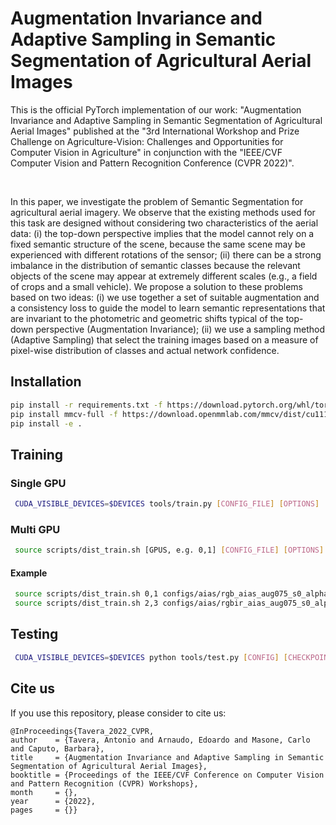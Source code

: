 # Augmentation Invariance and Adaptive Sampling in Semantic Segmentation of Agricultural Aerial Images

This is the official PyTorch implementation of our work: "Augmentation Invariance and Adaptive Sampling in Semantic 
Segmentation of Agricultural Aerial Images" published at the "3rd International Workshop and Prize Challenge on
Agriculture-Vision: Challenges and Opportunities for Computer Vision in Agriculture" in conjunction with the "IEEE/CVF 
Computer Vision and Pattern Recognition Conference (CVPR 2022)".

<br>

In this paper, we investigate the problem of Semantic Segmentation for agricultural aerial imagery. We observe that 
the existing methods used for this task are designed without considering two characteristics of  the aerial data: (i) 
the top-down perspective implies 
that the model cannot rely on a fixed semantic structure of the scene, because the same scene may be experienced with 
different rotations of the sensor; (ii) there can be a strong  imbalance in the distribution of semantic classes because 
the relevant objects of the scene may appear at extremely different scales (e.g., a field of crops and a small vehicle).
We propose a solution to these problems based on two ideas: (i) we use together a set of suitable augmentation and a 
consistency loss to guide the model to learn semantic representations that are invariant to the photometric and geometric 
shifts typical of the top-down perspective (Augmentation Invariance); (ii) we use a sampling method (Adaptive Sampling)
that select the training images based on a measure of pixel-wise distribution of classes and actual network confidence. 

## Installation

```bash
pip install -r requirements.txt -f https://download.pytorch.org/whl/torch_stable.html
pip install mmcv-full -f https://download.openmmlab.com/mmcv/dist/cu111/torch1.9/index.html
pip install -e .
```

## Training

### Single GPU
```bash
 CUDA_VISIBLE_DEVICES=$DEVICES tools/train.py [CONFIG_FILE] [OPTIONS]
```

### Multi GPU
```bash
 source scripts/dist_train.sh [GPUS, e.g. 0,1] [CONFIG_FILE] [OPTIONS]
```
#### Example
```bash
 source scripts/dist_train.sh 0,1 configs/aias/rgb_aias_aug075_s0_alpha0968_gamma4.py
 source scripts/dist_train.sh 2,3 configs/aias/rgbir_aias_aug075_s0_alpha0968_gamma4.py
```


## Testing
```bash
 CUDA_VISIBLE_DEVICES=$DEVICES python tools/test.py [CONFIG] [CHECKPOINT] --eval mIoU
```


## Cite us
If you use this repository, please consider to cite us:

    @InProceedings{Tavera_2022_CVPR,
    author    = {Tavera, Antonio and Arnaudo, Edoardo and Masone, Carlo and Caputo, Barbara},
    title     = {Augmentation Invariance and Adaptive Sampling in Semantic Segmentation of Agricultural Aerial Images},
    booktitle = {Proceedings of the IEEE/CVF Conference on Computer Vision and Pattern Recognition (CVPR) Workshops},
    month     = {},
    year      = {2022},
    pages     = {}}
